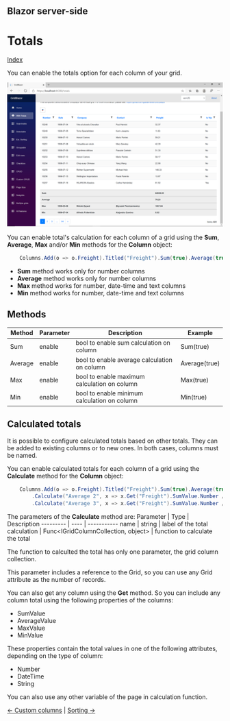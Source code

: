 ## Blazor server-side

# Totals

[Index](Documentation.md)

You can enable the totals option for each column of your grid.

![](../images/Totals.png)

You can enable total's calculation for each column of a grid using the **Sum**, **Average**, **Max** and/or **Min** methods for the **Column** object:

```c#
    Columns.Add(o => o.Freight).Titled("Freight").Sum(true).Average(true);
```

* **Sum** method works only for number columns
* **Average** method works only for number columns
* **Max** method works for number, date-time and text columns
* **Min** method works for number, date-time and text columns

## Methods

Method | Parameter | Description | Example
------ | --------- | ----------- | -------
Sum | enable | bool to enable sum calculation on column | Sum(true)
Average | enable | bool to enable average calculation on column | Average(true)
Max | enable | bool to enable maximum calculation on column | Max(true)
Min | enable | bool to enable minimum calculation on column | Min(true)


## Calculated totals

It is possible to configure calculated totals based on other totals. They can be added to existing columns or to new ones. In both cases, columns must be named.

You can enable calculated totals for each column of a grid using the **Calculate** method for the **Column** object:

```c#
    Columns.Add(o => o.Freight).Titled("Freight").Sum(true).Average(true)
        .Calculate("Average 2", x => x.Get("Freight").SumValue.Number / x.Grid.ItemsCount)
        .Calculate("Average 3", x => x.Get("Freight").SumValue.Number / x.Get("OrderID").SumValue.Number);;
```

The parameters of the **Calculate** method are:
Parameter | Type | Description
--------- | ---- | -----------
name | string | label of the total
calculation | Func<IGridColumnCollection<T>, object> | function to calculate the total

The function to calculted the total has only one parameter, the grid column collection. 

This parameter includes a reference to the Grid, so you can use any Grid attribute as the number of records.

You can also get any column using the **Get** method. So you can include any column total using the following properties of the columns:
- SumValue
- AverageValue
- MaxValue
- MinValue

These properties contain the total values in one of the following attributes, depending on the type of column:
- Number
- DateTime
- String 

You can also use any other variable of the page in calculation function.

[<- Custom columns](Custom_columns.md) | [Sorting ->](Sorting.md)